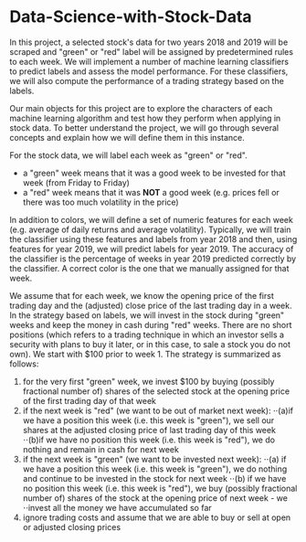 # Data-Science-with-Stock-Data
In this project, a selected stock's data for two years 2018 and 2019 will be scraped and "green" or "red" label will be assigned by predetermined rules to each week. We will implement a number of machine learning classifiers to predict labels and assess the model performance. For these classifiers, we will also compute the performance of a trading strategy based on the labels.

Our main objects for this project are to explore the characters of each machine learning algorithm and test how they perform when applying in stock data. To better understand the project, we will go through several concepts and explain how we will define them in this instance.

For the stock data, we will label each week as "green" or "red".
- a "green" week means that it was a good week to be invested for that week (from Friday to Friday)
- a "red" week means that it was <b>NOT</b> a good week (e.g. prices fell or there was too much volatility in the price)

In addition to colors, we will define a set of numeric features for each week (e.g. average of daily returns and average volatility). Typically, we will train the classifier using these features and labels from year 2018 and then, using features for year 2019, we will predict labels for year 2019. The accuracy of the classifier is the percentage of weeks in year 2019 predicted correctly by the classifier. A correct color is the one that we manually assigned for that week.

We assume that for each week, we know the opening price of the first trading day and the (adjusted) close price of the last trading day in a week. In the strategy based on labels, we will invest in the stock during "green" weeks and keep the money in cash during "red" weeks. There are no short positions (which refers to a trading technique in which an investor sells a security with plans to buy it later, or in this case, to sale a stock you do not own). We start with $100 prior to week 1. The strategy is summarized as follows:
1. for the very first "green" week, we invest $100 by buying (possibly fractional number of) shares of the selected stock at the opening price of the first trading day of that week
2. if the next week is "red" (we want to be out of market next week):
⋅·(a)if we have a position this week (i.e. this week is "green"), we sell our shares at the adjusted closing price of last trading day of this week
⋅⋅(b)if we have no position this week (i.e. this week is "red"), we do nothing and remain in cash for next week
3. if the next week is "green" (we want to be invested next week):
⋅⋅(a) if we have a position this week (i.e. this week is "green"), we do nothing and continue to be invested in the stock for next week
⋅⋅(b) if we have no position this week (i.e. this week is "red"), we buy (possibly fractional number of) shares of the stock at the opening price of next week - we ⋅⋅invest all the money we have accumulated so far
4. ignore trading costs and assume that we are able to buy or sell at open or adjusted closing prices
